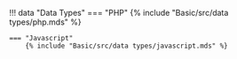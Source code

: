 !!! data "Data Types"
    === "PHP"
        {% include "Basic/src/data types/php.mds" %}
        
    === "Javascript"
        {% include "Basic/src/data types/javascript.mds" %}


        